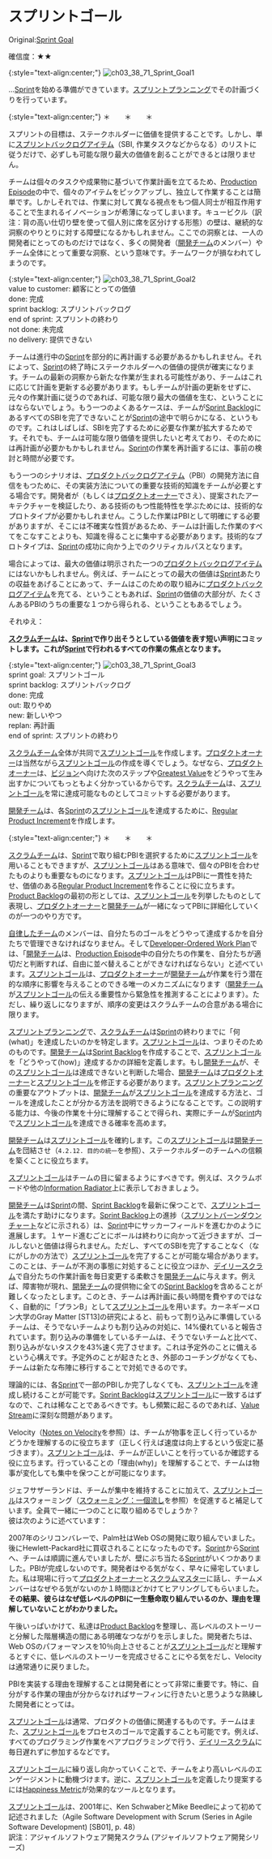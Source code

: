 # スプリントゴール

 Original:[Sprint Goal](https://sites.google.com/a/scrumplop.org/published-patterns/value-stream/sprint-goal)

確信度：★★

{:style="text-align:center;"}
![ch03_38_71_Sprint_Goal1](Images/ch03_38_71_Sprint_Goal1.png)

…​[Sprint](https://sites.google.com/a/scrumplop.org/published-patterns/value-stream/sprint)​を始める準備ができています。[スプリントプランニング](ch02_25_24_Sprint_Planning.md)​でその計画づくりを行っています。

{:style="text-align:center;"}
＊　　＊　　＊

スプリントの目標は、ステークホルダーに価値を提供することです。しかし、単に​[スプリントバックログアイテム](ch03_40_73_Sprint_Backlog_Item.md)（SBI, 作業タスクなどからなる）のリストに従うだけで、必ずしも可能な限り最大の価値を創ることができるとは限りません。

チームは個々のタスクや成果物に基づいて作業計画を立てるため、[Production Episode](https://sites.google.com/a/scrumplop.org/published-patterns/value-stream/production-episode)の中で、個々のアイテムをピックアップし、独立して作業することは簡単です。しかしそれでは、作業に対して異なる視点をもつ個人同士が相互作用することで生まれるイノベーションが希薄になってしまいます。キュービクル（訳注：背の高い仕切り壁を使って個人別に席を区分けする形態）の壁は、継続的な洞察のやりとりに対する障壁になるかもしれません。ここでの洞察とは、一人の開発者にとってのものだけではなく、多くの開発者（​[開発チーム](ch02_14_14_Development_Team.md)のメンバー）やチーム全体にとって重要な洞察、という意味です。チームワークが損なわれてしまうのです。

{:style="text-align:center;"}
![ch03_38_71_Sprint_Goal2](Images/ch03_38_71_Sprint_Goal2.png)<br>
value to customer: 顧客にとっての価値<br>done: 完成<br>sprint backlog: スプリントバックログ<br>end of sprint: スプリントの終わり<br>not done: 未完成<br>no delivery: 提供できない

チームは進行中の[Sprint](https://sites.google.com/a/scrumplop.org/published-patterns/value-stream/sprint)を部分的に再計画する必要があるかもしれません。それによって、[Sprint](https://sites.google.com/a/scrumplop.org/published-patterns/value-stream/sprint)の終了時にステークホルダーへの価値の提供が確実になります。チームの最新の洞察から新たな作業が生まれる可能性があり、チームはこれに応じて計画を更新する必要があります。もしチームが計画の更新をせずに、元々の作業計画に従うのであれば、可能な限り最大の価値を生む、ということにはならないでしょう。もう一つのよくあるケースは、チームが​[Sprint Backlog](https://sites.google.com/a/scrumplop.org/published-patterns/value-stream/sprint-backlog)にあるすべてのSBIを完了できないことが[Sprint](https://sites.google.com/a/scrumplop.org/published-patterns/value-stream/sprint)の途中で明らかになる、というものです。これはしばしば、SBIを完了するために必要な作業が拡大するためです。それでも、チームは可能な限り価値を提供したいと考えており、そのためには再計画が必要かもかもしれません。[Sprint](https://sites.google.com/a/scrumplop.org/published-patterns/value-stream/sprint)の作業を再計画するには、事前の検討と時間が必要です。

もう一つのシナリオは、[プロダクトバックログアイテム](ch03_21_55_Product_Backlog_Item.md)​（PBI）の開発方法に自信をもつために、その実装方法についての重要な技術的知識をチームが必要とする場合です。開発者が（もしくは​[プロダクトオーナー](ch02_11_11_Product_Owner.md)​でさえ）、提案されたアーキテクチャーを検証したり、ある技術のもつ性能特性を学ぶためには、技術的なプロトタイプが必要かもしれません。こうした作業はPBIとして明確にする必要がありますが、そこには不確実な性質があるため、チームは計画した作業のすべてをこなすことよりも、知識を得ることに集中する必要があります。技術的なプロトタイプは、[Sprint](https://sites.google.com/a/scrumplop.org/published-patterns/value-stream/sprint)の成功に向かう上でのクリティカルパスとなります。

場合によっては、最大の価値は明示された一つの[プロダクトバックログアイテム](ch03_21_55_Product_Backlog_Item.md)にはないかもしれません。例えば、チームにとっての最大の価値は[Sprint](https://sites.google.com/a/scrumplop.org/published-patterns/value-stream/sprint)あたりの収益をあげることにあって、チームはこのための取り組みに[プロダクトバックログアイテム](ch03_21_55_Product_Backlog_Item.md)を充てる、ということもあれば、[Sprint](https://sites.google.com/a/scrumplop.org/published-patterns/value-stream/sprint)の価値の大部分が、たくさんあるPBIのうちの重要な１つから得られる、ということもあるでしょう。

それゆえ：

**​[スクラムチーム](ch02_07_7_Scrum_Team.md)​は、[Sprint](https://sites.google.com/a/scrumplop.org/published-patterns/value-stream/sprint)で作り出そうとしている価値を表す短い声明にコミットします。これが[Sprint](https://sites.google.com/a/scrumplop.org/published-patterns/value-stream/sprint)で行われるすべての作業の焦点となります。**

{:style="text-align:center;"}
![ch03_38_71_Sprint_Goal3](Images/ch03_38_71_Sprint_Goal3.png)<br>
sprint goal: スプリントゴール<br>sprint backlog: スプリントバックログ<br>done: 完成<br>out: 取りやめ<br>new: 新しいやつ<br>replan: 再計画<br>end of sprint: スプリントの終わり

[スクラムチーム](ch02_07_7_Scrum_Team.md)全体が共同で[スプリントゴール](ch03_38_71_Sprint_Goal.md)を作成します。[プロダクトオーナー](ch02_11_11_Product_Owner.md)は当然ながら[スプリントゴール](ch03_38_71_Sprint_Goal.md)の作成を導くでしょう。なぜなら、​[プロダクトオーナー](ch02_11_11_Product_Owner.md)は、[ビジョン](ch03_02_39_Vision.md)へ向けた次のステップや​[Greatest Value](https://sites.google.com/a/scrumplop.org/published-patterns/value-stream/greatest-value)をどうやって生み出すかについてもっともよく分かっているからです。[スクラムチーム](ch02_07_7_Scrum_Team.md)は、[スプリントゴール](ch03_38_71_Sprint_Goal.md)を常に達成可能なものとしてコミットする必要があります。

[開発チーム](ch02_14_14_Development_Team.md)は、各[Sprint](https://sites.google.com/a/scrumplop.org/published-patterns/value-stream/sprint)の[スプリントゴール](ch03_38_71_Sprint_Goal.md)を達成するために、​[Regular Product Increment](https://sites.google.com/a/scrumplop.org/published-patterns/value-stream/regular-product-increment)​を作成します。

{:style="text-align:center;"}
＊　　＊　　＊

[スクラムチーム](ch02_07_7_Scrum_Team.md)は、[Sprint](https://sites.google.com/a/scrumplop.org/published-patterns/value-stream/sprint)で取り組むPBIを選択するために[スプリントゴール](ch03_38_71_Sprint_Goal.md)を用いることもできますが、[スプリントゴール](ch03_38_71_Sprint_Goal.md)はある意味で、個々のPBIを合わせたものよりも重要なものになります。[スプリントゴール](ch03_38_71_Sprint_Goal.md)はPBIに一貫性を持たせ、価値のある[Regular Product Increment](https://sites.google.com/a/scrumplop.org/published-patterns/value-stream/regular-product-increment)を作ることに役に立ちます。[Product Backlog](https://sites.google.com/a/scrumplop.org/published-patterns/value-stream/product-backlog)の最初の形としては、[スプリントゴール](ch03_38_71_Sprint_Goal.md)を列挙したものとして表現し、[プロダクトオーナー](ch02_11_11_Product_Owner.md)と[開発チーム](ch02_14_14_Development_Team.md)が一緒になってPBIに詳細化していくのが一つのやり方です。

​[自律したチーム](ch02_16_16_Autonomous_Team.md)​のメンバーは、自分たちのゴールをどうやって達成するかを自分たちで管理できなければなりません。そして[Developer-Ordered Work Plan](https://sites.google.com/a/scrumplop.org/published-patterns/value-stream/sprint-backlog/developer-ordered-work-plan)​では、「[開発チーム](ch02_14_14_Development_Team.md)は、[Production Episode](https://sites.google.com/a/scrumplop.org/published-patterns/value-stream/production-episode)中の自分たちの作業を、自分たちが適切だと判断すれば、自由に並べ替えることができなければならない」と述べています。[スプリントゴール](ch03_38_71_Sprint_Goal.md)は、[プロダクトオーナー](ch02_11_11_Product_Owner.md)が[開発チーム](ch02_14_14_Development_Team.md)が作業を行う潜在的な順序に影響を与えることのできる唯一のメカニズムになります（[開発チーム](ch02_14_14_Development_Team.md)が[スプリントゴール](ch03_38_71_Sprint_Goal.md)の伝える重要性から緊急性を推測することによります）。ただし、繰り返しになりますが、順序の変更はスクラムチームの合意がある場合に限ります。

[スプリントプランニング](ch02_25_24_Sprint_Planning.md)で、[スクラムチーム](ch02_07_7_Scrum_Team.md)は[Sprint](https://sites.google.com/a/scrumplop.org/published-patterns/value-stream/sprint)の終わりまでに「何(what)」を達成したいのかを特定します。[スプリントゴール](ch03_38_71_Sprint_Goal.md)は、つまりそのためのものです。[開発チーム](ch02_14_14_Development_Team.md)は[Sprint Backlog](https://sites.google.com/a/scrumplop.org/published-patterns/value-stream/sprint-backlog)を作成することで、[スプリントゴール](ch03_38_71_Sprint_Goal.md)を「どうやって(how)」達成するかの詳細を定義します。もし[開発チーム](ch02_14_14_Development_Team.md)が、その[スプリントゴール](ch03_38_71_Sprint_Goal.md)は達成できないと判断した場合、[開発チーム](ch02_14_14_Development_Team.md)は[プロダクトオーナー](ch02_11_11_Product_Owner.md)と[スプリントゴール](ch03_38_71_Sprint_Goal.md)を修正する必要があります。[スプリントプランニング](ch02_25_24_Sprint_Planning.md)の重要なアウトプットは、[開発チーム](ch02_14_14_Development_Team.md)が[スプリントゴール](ch03_38_71_Sprint_Goal.md)を達成する方法と、ゴールを達成したことが分かる方法を説明できるようになることです。この説明する能力は、今後の作業を十分に理解することで得られ、実際にチームが[Sprint](https://sites.google.com/a/scrumplop.org/published-patterns/value-stream/sprint)内で[スプリントゴール](ch03_38_71_Sprint_Goal.md)を達成できる確率を高めます。

[開発チーム](ch02_14_14_Development_Team.md)は[スプリントゴール](ch03_38_71_Sprint_Goal.md)を確約します。この[スプリントゴール](ch03_38_71_Sprint_Goal.md)は[開発チーム](ch02_14_14_Development_Team.md)を団結させ（`4.2.12. 目的の統一`を参照）、ステークホルダーのチームへの信頼を築くことに役立ちます。

[スプリントゴール](ch03_38_71_Sprint_Goal.md)はチームの目に留まるようにすべきです。例えば、スクラムボードや他の[Information Radiator](https://sites.google.com/a/scrumplop.org/published-patterns/value-stream/information-radiator)上に表示しておきましょう。

[開発チーム](ch02_14_14_Development_Team.md)は[Sprint](https://sites.google.com/a/scrumplop.org/published-patterns/value-stream/sprint)の間、[Sprint Backlog](https://sites.google.com/a/scrumplop.org/published-patterns/value-stream/sprint-backlog)を最新に保つことで、[スプリントゴール](ch03_38_71_Sprint_Goal.md)を満たす助けになります。[Sprint Backlog](https://sites.google.com/a/scrumplop.org/published-patterns/value-stream/sprint-backlog)上の進捗（[スプリントバーンダウンチャート](ch03_06_43_Sprint_Burndown_Chart.md)などに示される）は、[Sprint](https://sites.google.com/a/scrumplop.org/published-patterns/value-stream/sprint)中にサッカーフィールドを進むかのように進展します。１ヤード進むごとにボールは終わりに向かって近づきますが、ゴールしないと価値は得られません。ただし、すべてのSBIを完了することなく（なにがしかの方法で）[スプリントゴール](ch03_38_71_Sprint_Goal.md)を完了することが可能な場合があります。このことは、チームが不測の事態に対処することに役立つほか、[デイリースクラム](ch02_30_29_Daily_Scrum.md)​で自分たちの作業計画を毎日変更する柔軟さを[開発チーム](ch02_14_14_Development_Team.md)に与えます。例えば、障害物が現れ、[開発チーム](ch02_14_14_Development_Team.md)の提供物に全ての[Sprint Backlog](https://sites.google.com/a/scrumplop.org/published-patterns/value-stream/sprint-backlog)を含めることが難しくなったとします。このとき、チームは再計画に長い時間を費やすのではなく、自動的に「プランB」として[スプリントゴール](ch03_38_71_Sprint_Goal.md)を用います。カーネギーメロン大学のGray Matter [ST13]の研究によると、前もって割り込みに準備しているチームは、そうでないチームよりも割り込みの対処に、14%優れていると報告されています。割り込みの準備をしているチームは、そうでないチームと比べて、割り込みがないタスクを43%速く完了させます。これは予定外のことに備えるという心構えです。予定外のことが起きたとき、外部のコーチングがなくても、チームは新たな布陣に移行することで対処できるのです。

理論的には、各[Sprint](https://sites.google.com/a/scrumplop.org/published-patterns/value-stream/sprint)で一部のPBIしか完了しなくても、[スプリントゴール](ch03_38_71_Sprint_Goal.md)を達成し続けることが可能です。[Sprint Backlog](https://sites.google.com/a/scrumplop.org/published-patterns/value-stream/sprint-backlog)は[スプリントゴール](ch03_38_71_Sprint_Goal.md)に一致するはずなので、これは稀なことであるべきです。もし頻繁に起こるのであれば、[Value Stream](https://sites.google.com/a/scrumplop.org/published-patterns/value-stream)に深刻な問題があります。

Velocity（[Notes on Velocity](https://sites.google.com/a/scrumplop.org/published-patterns/value-stream/notes-on-velocity)を参照）は、チームが物事を正しく行っているかどうかを理解するのに役立ちます（正しく行えば速度は向上するという仮定に基づきます）。[スプリントゴール](ch03_38_71_Sprint_Goal.md)は、チームが正しいことを行っているか確認する役に立ちます。行っていることの「理由(why)」を理解することで、チームは物事が変化しても集中を保つことが可能になります。

ジェフサザーランドは、チームが集中を維持することに加えて、[スプリントゴール](ch03_38_71_Sprint_Goal.md)はスウォーミング（​[スウォーミング：一個流し](ch02_26_25_Swarming_One_Piece_Continuous_Flow.md)を参照）を促進すると補足しています。全員で一緒に一つのことに取り組めるでしょうか？<br>彼は次のように述べています：

2007年のシリコンバレーで、Palm社はWeb OSの開発に取り組んでいました。後にHewlett-Packard社に買収されることになったものです。[Sprint](https://sites.google.com/a/scrumplop.org/published-patterns/value-stream/sprint)から[Sprint](https://sites.google.com/a/scrumplop.org/published-patterns/value-stream/sprint)へ、チームは順調に進んでいましたが、壁にぶち当たる[Sprint](https://sites.google.com/a/scrumplop.org/published-patterns/value-stream/sprint)がいくつかありました。PBIが完成しないのです。開発者はやる気がなく、早々に帰宅していました。私は現場に行って[プロダクトオーナー](ch02_11_11_Product_Owner.md)と[スクラムマスター](ch02_20_19_ScrumMaster.md)に話し、チームメンバーはなぜやる気がないのか１時間ほどかけてヒアリングしてもらいました。**その結果、彼らはなぜ低レベルのPBIに一生懸命取り組んでいるのか、理由を理解していないことがわかりました。**

午後いっぱいかけて、私達は[Product Backlog](https://sites.google.com/a/scrumplop.org/published-patterns/value-stream/product-backlog)を整理し、高レベルのストーリーと分解した階層構造の間にある明確なつながりを示しました。開発者たちは、Web OSのパフォーマンスを10％向上させることが[スプリントゴール](ch03_38_71_Sprint_Goal.md)だと理解するとすぐに、低レベルのストーリーを完成させることにやる気をだし、Velocityは通常通りに戻りました。

PBIを実装する理由を理解することは開発者にとって非常に重要です。特に、自分がする作業の理由が分からなければサーフィンに行きたいと思うような熟練した開発者にとっては。

[スプリントゴール](ch03_38_71_Sprint_Goal.md)は通常、プロダクトの価値に関連するものです。チームはまた、[スプリントゴール](ch03_38_71_Sprint_Goal.md)をプロセスのゴールで定義することも可能です。例えば、すべてのプログラミング作業をペアプログラミングで行う、[デイリースクラム](ch02_30_29_Daily_Scrum.md)に毎日遅れずに参加するなどです。

[スプリントゴール](ch03_38_71_Sprint_Goal.md)に繰り返し向かっていくことで、チームをより高いレベルのエンゲージメントに動機づけます。逆に、[スプリントゴール](ch03_38_71_Sprint_Goal.md)を定義したり提案するには[Happiness Metric](https://sites.google.com/a/scrumplop.org/published-patterns/retrospective-pattern-language/happiness-metric)が効果的なツールとなります。

[スプリントゴール](ch03_38_71_Sprint_Goal.md)は、2001年に、Ken SchwaberとMike Beedleによって初めて記述されました（Agile Software Development with Scrum (Series in Agile Software Development) [SB01], p. 48）<br>訳注：アジャイルソフトウェア開発スクラム (アジャイルソフトウェア開発シリーズ)

